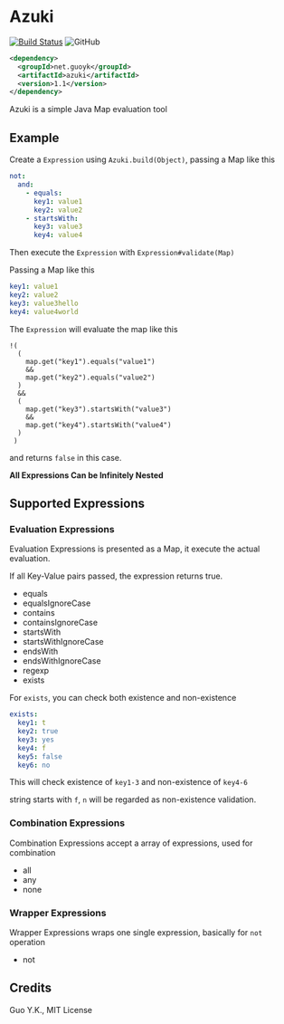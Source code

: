 # Azuki

[![Build Status](https://travis-ci.org/guoyk93/azuki.svg?branch=master)](https://travis-ci.org/guoyk93/azuki)
![GitHub](https://img.shields.io/github/license/guoyk93/azuki.svg)

```xml
<dependency>
  <groupId>net.guoyk</groupId>
  <artifactId>azuki</artifactId>
  <version>1.1</version>
</dependency>
```

Azuki is a simple Java Map evaluation tool

## Example

Create a `Expression` using `Azuki.build(Object)`, passing a Map like this

```yaml
not:
  and:
    - equals:
      key1: value1
      key2: value2
    - startsWith:
      key3: value3
      key4: value4
```

Then execute the `Expression` with `Expression#validate(Map)`

Passing a Map like this

```yaml
key1: value1
key2: value2
key3: value3hello
key4: value4world
```

The `Expression` will evaluate the map like this

```
!(
  (
    map.get("key1").equals("value1")
    &&
    map.get("key2").equals("value2")
  )
  &&
  (
    map.get("key3").startsWith("value3")
    &&
    map.get("key4").startsWith("value4")
  )
 )
```

and returns `false` in this case.

**All Expressions Can be Infinitely Nested**

## Supported Expressions

### Evaluation Expressions

Evaluation Expressions is presented as a Map, it execute the actual evaluation.

If all Key-Value pairs passed, the expression returns true.

* equals
* equalsIgnoreCase
* contains
* containsIgnoreCase
* startsWith
* startsWithIgnoreCase
* endsWith
* endsWithIgnoreCase
* regexp
* exists

For `exists`, you can check both existence and non-existence

```yaml
exists:
  key1: t
  key2: true
  key3: yes
  key4: f
  key5: false
  key6: no
```

This will check existence of `key1-3` and non-existence of `key4-6`

string starts with `f`, `n` will be regarded as non-existence validation.

### Combination Expressions

Combination Expressions accept a array of expressions, used for combination

* all
* any
* none

### Wrapper Expressions

Wrapper Expressions wraps one single expression, basically for `not` operation

* not

## Credits

Guo Y.K., MIT License
